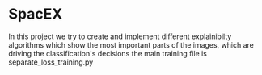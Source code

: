 # SpacEX
 In this project we try to create and implement different explainibilty algorithms which
 show the most important parts of the images, which are driving the classification's decisions 
the main training file is separate_loss_training.py

